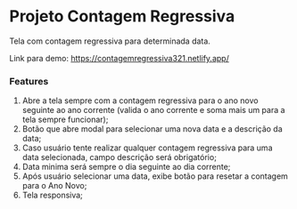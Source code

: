 # Projeto Contagem Regressiva
Tela com contagem regressiva para determinada data.

Link para demo:
https://contagemregressiva321.netlify.app/

### Features
1. Abre a tela sempre com a contagem regressiva para o ano novo seguinte ao ano corrente (valida o ano corrente e soma mais um para a tela sempre funcionar);
2. Botão que abre modal para selecionar uma nova data e a descrição da data;
3. Caso usuário tente realizar qualquer contagem regressiva para uma data selecionada, campo descrição será obrigatório;
4. Data minima será sempre o dia seguinte ao dia corrente;
5. Após usuário selecionar uma data, exibe botão para resetar a contagem para o Ano Novo;
6. Tela responsiva;
